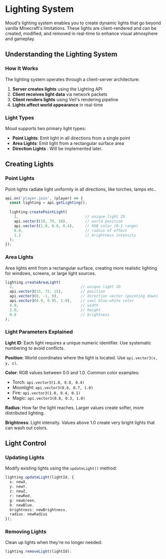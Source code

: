 # Lighting System

Moud's lighting system enables you to create dynamic lights that go beyond vanilla Minecraft's limitations. These lights are client-rendered and can be created, modified, and removed in real-time to enhance visual atmosphere and gameplay.

## Understanding the Lighting System

### How It Works

The lighting system operates through a client-server architecture:

1. **Server creates lights** using the Lighting API
2. **Client receives light data** via network packets
3. **Client renders lights** using Veil's rendering pipeline
4. **Lights affect world appearance** in real-time

### Light Types

Moud supports two primary light types:

- **Point Lights**: Emit light in all directions from a single point
- **Area Lights**: Emit light from a rectangular surface area
- **Direction Lights** : Will be implemented later.

## Creating Lights

### Point Lights

Point lights radiate light uniformly in all directions, like torches, lamps etc..

```typescript
api.on('player.join', (player) => {
  const lighting = api.getLighting();
  
  lighting.createPointLight(
    1,                              // unique light ID
    api.vector3(10, 70, 10),        // world position
    api.vector3(1.0, 0.8, 0.4),     // RGB color (0-1 range)
    8.0,                            // radius of effect
    1.2                             // brightness intensity
  );
});
```

### Area Lights

Area lights emit from a rectangular surface, creating more realistic lighting for windows, screens, or large light sources.

```typescript
lighting.createAreaLight(
  2,                              // unique light ID
  api.vector3(15, 72, 15),        // position
  api.vector3(0, -1, 0),          // direction vector (pointing down)
  api.vector3(0.9, 0.95, 1.0),    // cool blue-white color
  4.0,                            // width
  2.0,                            // height
  0.8                             // brightness
);
```

### Light Parameters Explained

**Light ID**: Each light requires a unique numeric identifier. Use systematic numbering to avoid conflicts.

**Position**: World coordinates where the light is located. Use `api.vector3(x, y, z)`.

**Color**: RGB values between 0.0 and 1.0. Common color examples:
- Torch: `api.vector3(1.0, 0.8, 0.4)`
- Moonlight: `api.vector3(0.6, 0.7, 1.0)`
- Fire: `api.vector3(1.0, 0.4, 0.1)`
- Magic: `api.vector3(0.8, 0.3, 1.0)`

**Radius**: How far the light reaches. Larger values create softer, more distributed lighting.

**Brightness**: Light intensity. Values above 1.0 create very bright lights that can wash out colors.

## Light Control

### Updating Lights

Modify existing lights using the `updateLight()` method:

```typescript
lighting.updateLight(lightId, {
  x: newX,
  y: newY,
  z: newZ,
  r: newRed,
  g: newGreen,
  b: newBlue,
  brightness: newBrightness,
  radius: newRadius
});
```

### Removing Lights

Clean up lights when they're no longer needed:

```typescript
lighting.removeLight(lightId);
```

